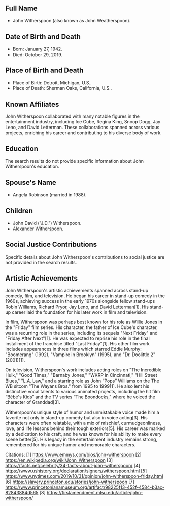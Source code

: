 ## Full Name
- John Witherspoon (also known as John Weatherspoon).

## Date of Birth and Death
- Born: January 27, 1942.
- Died: October 29, 2019.

## Place of Birth and Death
- Place of Birth: Detroit, Michigan, U.S..
- Place of Death: Sherman Oaks, California, U.S..

## Known Affiliates
John Witherspoon collaborated with many notable figures in the entertainment industry, including Ice Cube, Regina King, Snoop Dogg, Jay Leno, and David Letterman. These collaborations spanned across various projects, enriching his career and contributing to his diverse body of work.

## Education
The search results do not provide specific information about John Witherspoon's education.

## Spouse's Name
- Angela Robinson (married in 1988).

## Children
- John David ("J.D.") Witherspoon.
- Alexander Witherspoon.

## Social Justice Contributions
Specific details about John Witherspoon's contributions to social justice are not provided in the search results.

## Artistic Achievements

John Witherspoon's artistic achievements spanned across stand-up comedy, film, and television. He began his career in stand-up comedy in the 1960s, achieving success in the early 1970s alongside fellow stand-ups Robin Williams, Richard Pryor, Jay Leno, and David Letterman[1]. His stand-up career laid the foundation for his later work in film and television.

In film, Witherspoon was perhaps best known for his role as Willie Jones in the "Friday" film series. His character, the father of Ice Cube's character, was a recurring role in the series, including its sequels "Next Friday" and "Friday After Next"[1]. He was expected to reprise his role in the final installment of the franchise titled "Last Friday"[1]. His other film work includes appearances in three films which starred Eddie Murphy: "Boomerang" (1992), "Vampire in Brooklyn" (1995), and "Dr. Doolittle 2" (2001)[1].

On television, Witherspoon's work includes acting roles on "The Incredible Hulk," "Good Times," "Barnaby Jones," "WKRP in Cincinnati," "Hill Street Blues," "L.A. Law," and a starring role as John “Pops” Williams on the The WB sitcom "The Wayans Bros." from 1995 to 1999[1]. He also lent his distinctive vocal talents to various animated projects, including the hit film “Bébé's Kids” and the TV series “The Boondocks," where he voiced the character of Granddad[3].

Witherspoon's unique style of humor and unmistakable voice made him a favorite not only in stand-up comedy but also in voice acting[3]. His characters were often relatable, with a mix of mischief, curmudgeonliness, love, and life lessons behind their tough exteriors[5]. His career was marked by a dedication to his craft, and he was known for his ability to make every scene better[5]. His legacy in the entertainment industry remains strong, remembered for his unique humor and memorable characters.

Citations:
[1] https://www.emmys.com/bios/john-witherspoon
[2] https://en.wikipedia.org/wiki/John_Witherspoon
[3] https://facts.net/celebrity/34-facts-about-john-witherspoon/
[4] https://www.ushistory.org/declaration/signers/witherspoon.html
[5] https://www.nytimes.com/2019/10/31/opinion/john-witherspoon-friday.html
[6] https://slavery.princeton.edu/stories/john-witherspoon
[7] https://www.princetonianamuseum.org/artifact/98225f13-452f-4584-b3ac-82843884d565
[8] https://firstamendment.mtsu.edu/article/john-witherspoon/